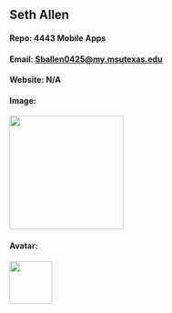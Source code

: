 ## Seth Allen
#### Repo: 4443 Mobile Apps
#### Email: Sballen0425@my.msutexas.edu
#### Website: N/A
#### Image:
<img src="https://images2.imgbox.com/b3/d5/09sLKh1N_o.png" width="200">

#### Avatar:
<img src="https://images2.imgbox.com/ae/bd/tERTAGTL_o.png" width="75">
